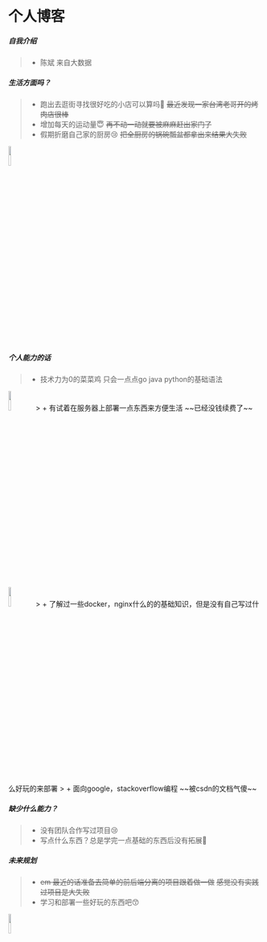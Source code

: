 # 个人博客
##### 自我介绍
> + 陈斌 来自大数据

##### 生活方面吗？
> + 跑出去逛街寻找很好吃的小店可以算吗🍖 ~~最近发现一家台湾老哥开的烤肉店很棒~~
> + 增加每天的运动量😇 ~~再不动一动就要被麻麻赶出家门了~~
> + 假期折磨自己家的厨房😢 ~~把全厨房的锅碗瓢盆都拿出来结果大失败~~
<img src="C:\Users\32586\Desktop\wawaro\blog\blog\public\images\Screenshot_2022-09-04-09-39-57-73_2348c57626e5d1a.jpg" width="10%">

##### 个人能力的话
> + 技术力为0的菜菜鸡 只会一点点go java python的基础语法
<img src="https://img-community.csdnimg.cn/images/ce06befec4d24124b732e2006a4d747d.jpg" width="10%">
> + 有试着在服务器上部署一点东西来方便生活 ~~已经没钱续费了~~
<img src="C:\Users\32586\Desktop\wawaro\blog\blog\public\images\Screenshot_2022-08-27-16-35-24-34_2348c57626e5d1a.jpg" width="10%">
> + 了解过一些docker，nginx什么的的基础知识，但是没有自己写过什么好玩的来部署
> + 面向google，stackoverflow编程 ~~被csdn的文档气傻~~




##### 缺少什么能力？
> + 没有团队合作写过项目😢
> + 写点什么东西？总是学完一点基础的东西后没有拓展🧐

##### 未来规划

> + ~~em 最近的话准备去简单的前后端分离的项目跟着做一做~~ ~~感觉没有实践过项目是大失败~~
> + 学习和部署一些好玩的东西吧😙
<img src="https://img-community.csdnimg.cn/images/731737f2671442119f06105755a37139.jpg" width="10%">


